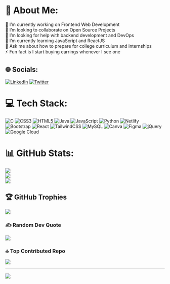 # 💫 About Me:
🔭 I’m currently working on Frontend Web Development<br>👯 I’m looking to collaborate on Open Source Projects<br>🤝 I’m looking for help with backend development and DevOps<br>🌱 I’m currently learning JavaScript and ReactJS<br>💬 Ask me about how to prepare for college curriculum and internships<br>⚡ Fun fact is I start buying earrings whenever I see one


## 🌐 Socials:
[![LinkedIn](https://img.shields.io/badge/LinkedIn-%230077B5.svg?logo=linkedin&logoColor=white)](https://linkedin.com/in/abhilasha-panda-24374420a) [![Twitter](https://img.shields.io/badge/Twitter-%231DA1F2.svg?logo=Twitter&logoColor=white)](https://twitter.com/_AbhilashaPanda) 

# 💻 Tech Stack:
![C](https://img.shields.io/badge/c-%2300599C.svg?style=plastic&logo=c&logoColor=white) ![CSS3](https://img.shields.io/badge/css3-%231572B6.svg?style=plastic&logo=css3&logoColor=white) ![HTML5](https://img.shields.io/badge/html5-%23E34F26.svg?style=plastic&logo=html5&logoColor=white) ![Java](https://img.shields.io/badge/java-%23ED8B00.svg?style=plastic&logo=java&logoColor=white) ![JavaScript](https://img.shields.io/badge/javascript-%23323330.svg?style=plastic&logo=javascript&logoColor=%23F7DF1E) ![Python](https://img.shields.io/badge/python-3670A0?style=plastic&logo=python&logoColor=ffdd54) ![Netlify](https://img.shields.io/badge/netlify-%23000000.svg?style=plastic&logo=netlify&logoColor=#00C7B7) ![Bootstrap](https://img.shields.io/badge/bootstrap-%23563D7C.svg?style=plastic&logo=bootstrap&logoColor=white) ![React](https://img.shields.io/badge/react-%2320232a.svg?style=plastic&logo=react&logoColor=%2361DAFB) ![TailwindCSS](https://img.shields.io/badge/tailwindcss-%2338B2AC.svg?style=plastic&logo=tailwind-css&logoColor=white) ![MySQL](https://img.shields.io/badge/mysql-%2300f.svg?style=plastic&logo=mysql&logoColor=white) ![Canva](https://img.shields.io/badge/Canva-%2300C4CC.svg?style=plastic&logo=Canva&logoColor=white) 	![Figma](https://img.shields.io/badge/figma-%23F24E1E.svg?style=plastic&logo=figma&logoColor=white) ![jQuery](https://img.shields.io/badge/jquery-%230769AD.svg?style=plastic&logo=jquery&logoColor=white) ![Google Cloud](https://img.shields.io/badge/Google%20Cloud-%234285F4.svg?style=plastic&logo=google-cloud&logoColor=white)
# 📊 GitHub Stats:
![](https://github-readme-stats.vercel.app/api?username=Abhilasha6&theme=radical&hide_border=false&include_all_commits=true&count_private=true)<br/>
![](https://github-readme-streak-stats.herokuapp.com/?user=Abhilasha6&theme=radical&hide_border=false)<br/>
![](https://github-readme-stats.vercel.app/api/top-langs/?username=Abhilasha6&theme=radical&hide_border=false&include_all_commits=true&count_private=true&layout=compact)

## 🏆 GitHub Trophies
![](https://github-profile-trophy.vercel.app/?username=Abhilasha6&theme=radical&no-frame=false&no-bg=true&margin-w=4)

### ✍️ Random Dev Quote
![](https://quotes-github-readme.vercel.app/api?type=horizontal&theme=radical)

### 🔝 Top Contributed Repo
![](https://github-contributor-stats.vercel.app/api?username=Abhilasha6&limit=5&theme=radical&combine_all_yearly_contributions=true)

---
[![](https://visitcount.itsvg.in/api?id=Abhilasha6&icon=6&color=10)](https://visitcount.itsvg.in)

<!-- Proudly created with GPRM ( https://gprm.itsvg.in ) -->
